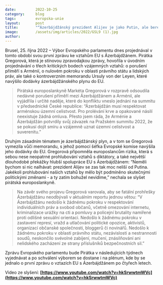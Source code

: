 ```yaml
---
date:         2022-10-25
category:     blog
tags:         evropska-unie
layout:       post
title:        "“Ázerbájdžánský prezident Alijev je jako Putin, ale bereme od něj plyn” kritizuje Pirátka Gregorová"
image:        /assets/img/articles/2022/GSL9 (1).jpg
author:       
---
```

Brusel, 25. října 2022 – Výbor Evropského parlamentu dnes projednával v tomto období svou první zprávu ke vztahům EU s Ázerbájdžánem. Pirátka Gregorová, která je stínovou zpravodajkou zprávy, hovořila v úvodním projednávání o třech kritických bodech vzájemných vztahů: o porušení příměří s Arménií, o nulovém pokroku v oblasti právního státu a lidských práv, ale také o kontroverzním memorandu Ursuly von der Leyen, které navýšilo dodávky ázerbájdžánského plynu do EU.

> Pirátská europoslankyně Markéta Gregorová v rozpravě odsoudila nedávné porušení příměří mezi Ázerbájdžánem a Arménií, ale vyjádřila i určité naděje, které do konfliktu vneslo jednání na summitu v předsednické České republice: “Ázerbájdžán musí respektovat arménskou územní celistvost. Pro prolévání krve a opakované násilí neexistuje žádná omluva. Přesto jsem ráda, že Arménie a Ázerbájdžán potvrdily svůj závazek na Pražském summitu 2022, že se pokusí dojít smíru a vzájemně uznat územní celistvost a suverenitu.” 

Druhým zásadním tématem je ázerbájdžánský plyn, a v tom se Gregorová vymezila vůči memorandu, s jehož pomocí šéfka Evropské komise navýšila jeho dodávky do EU. Gregorová připomněla europoslancům rizika, která s sebou nese neopatrné prohlubování vztahů s diktátory, a také největší dlouhodobé překážky hlubší spolupráce EU s Ázerbájdžánem: “Neměli bychom si nic nalhávat: prezident Alijev se zas tak moc neliší od Putina. Jakékoli prohlubování našich vztahů by mělo být podmíněno skutečnými politickými změnami - a ty zatím bohužel nevidíme,” nechala se slyšet pirátská europoslankyně.

> Na závěr svého projevu Gregorová varovala, aby se fatální prohřešky Ázerbájdžánu neodbývali v aktuálním reportu jednou větou: “V Ázerbájdžánu nedošlo k žádnému pokroku v respektování individuálních práv a svobod občanů, včetně omezování internetu, kriminalizace urážky na cti a pomluvy a policejní brutality namířené proti odlišné sexuální orientaci. Nedošlo k žádnému pokroku v zastavení represí,  vražd a utlačování politické opozice, aktivistů, organizací občanské společnosti, bloggerů či novinářů. Nedošlo k žádnému pokroku v oblasti právního státu, nezávislosti a nestrannosti soudů, neskončilo svévolné zabíjení, mučení, znásilňování ani nelidského zacházení ze strany příslušníků bezpečnostních sil.”

Zprávu Evropského parlamentu bude Pirátka v následujících týdnech vyjednávat a po schválení výborem se dostane i na plénum, kde by se jednalo o první zprávu o vztazích EU s Ázerbájdžánem po čtyřech letech.

Video ze slyšení: **[https://www.youtube.com/watch?v=hkSrwwtmWVc](https://www.youtube.com/watch?v=hkSrwwtmWVc)**
